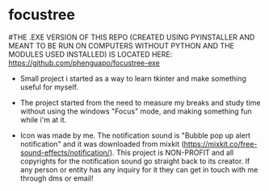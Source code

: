 # focustree
#THE .EXE VERSION OF THIS REPO (CREATED USING PYINSTALLER AND MEANT TO BE RUN ON COMPUTERS WITHOUT PYTHON AND THE MODULES USED INSTALLED) IS LOCATED HERE: https://github.com/phenguapo/focustree-exe

- Small project i started as a way to learn tkinter and make something useful for myself. 
- The project started from the need to measure my breaks and study time without using the windows "Focus" mode, and making something fun while i'm at it.

- Icon was made by me. The notification sound is "Bubble pop up alert notification" and it was downloaded from mixkit (https://mixkit.co/free-sound-effects/notification/). This project is NON-PROFIT and all copyrights for the notification sound go straight back to its creator. If any person or entity has any inquiry for it they can get in touch with me through dms or email!


